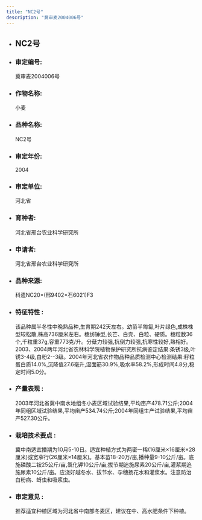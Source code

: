 ```yaml
---
title: "NC2号"
description: "冀审麦2004006号"
---
```

* ## NC2号
* ###  审定编号:  
   冀审麦2004006号

*  ### 作物名称:  
   小麦

*   ###  品种名称: 
    NC2号

*   ### 审定年份: 
    2004

*   ### 审定单位:  
    河北省

*   ### 育种者:  
    河北省邢台农业科学研究所

*   ### 申请者:  
    河北省邢台农业科学研究所

*   ### 品种来源:  
    科遗NC20×(邢9402×石6021)F3

*   ### 特征特性 : 
    该品种属半冬性中晚熟品种,生育期242天左右。幼苗半匍匐,叶片绿色,成株株型较松散,株高736厘米左右。穗纺锤型,长芒、白壳、白粒、硬质。穗粒数36个,千粒重37g,容重773克/升。分蘖力较强,抗倒力较强,抗寒性较好,熟相好。2003、2004两年河北省农林科学院植物保护研究所抗病鉴定结果:条锈3级,叶锈3-4级,白粉2--3级。2004年河北省农作物品种品质检测中心检测结果:籽粒蛋白质14.0%,沉降值27.6毫升,湿面筋30.9%,吸水率58.2%,形成时间4.8分,稳定时间5.0分。

*   ### 产量表现 : 
    2003年河北省冀中南水地组冬小麦区域试验结果,平均亩产478.71公斤;2004年同组区域试验结果,平均亩产534.74公斤;2004年同组生产试验结果,平均亩产527.30公斤。

*   ### 栽培技术要点 : 
    冀中南适宜播期为10月5-10日。适宜种植方式为两密一稀(16厘米×16厘米×28厘米)或宽窄行(26厘米×14厘米)。基本苗18-20万/亩,播种量9-10公斤/亩。底施磷酸二铵25公斤/亩,氯化钾10公斤/亩;拔节期追施尿素20公斤/亩,灌浆期追施尿素10公斤/亩。应浇好越冬水、拔节水、孕穗扬花水和灌浆水。注意防治白粉病、蚜虫和吸浆虫。

*   ### 审定意见 : 
    推荐适宜种植区域为河北省中南部冬麦区，建议在中、高水肥条件下种植。
